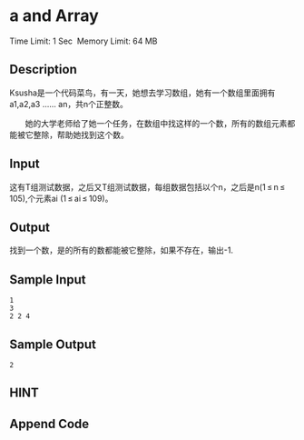 # a and Array
Time Limit: 1 Sec  Memory Limit: 64 MB


## Description
Ksusha是一个代码菜鸟，有一天，她想去学习数组，她有一个数组里面拥有a1,a2,a3 …… an，共n个正整数。

       她的大学老师给了她一个任务，在数组中找这样的一个数，所有的数组元素都能被它整除，帮助她找到这个数。

## Input
这有T组测试数据，之后又T组测试数据，每组数据包括以个n，之后是n(1 ≤ n ≤ 105),个元素ai (1 ≤ ai ≤ 109)。

## Output
找到一个数，是的所有的数都能被它整除，如果不存在，输出-1.

## Sample Input
```
1
3
2 2 4

```
## Sample Output
```
2

```

## HINT


## Append Code
